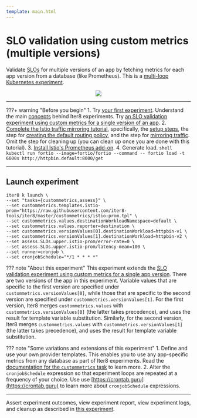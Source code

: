 ```yaml
---
template: main.html
---
```


# SLO validation using custom metrics (multiple versions)

Validate [SLOs](../../getting-started/concepts.md#service-level-objectives) for multiple versions of an app by fetching metrics for each app version from a database (like Prometheus). This is a [multi-loop](../../getting-started/concepts.md#iter8-experiment) [Kubernetes experiment](../../getting-started/concepts.md#kubernetes-experiments).

<p align='center'>
  <img alt-text="custom-metrics-two-or-more-versions" src="../images/two-or-more-versions.png" />
</p>

***

???+ warning "Before you begin"
    1. Try [your first experiment](../../getting-started/your-first-experiment.md). Understand the main [concepts](../../getting-started/concepts.md) behind Iter8 experiments. Try [an SLO validation experiment using custom metrics for a single version of an app](one-version.md).
    2. [Complete the Istio traffic mirroring tutorial](https://istio.io/latest/docs/tasks/traffic-management/mirroring/), specifically, the [setup steps](https://istio.io/latest/docs/tasks/traffic-management/mirroring/#before-you-begin), the step for [creating the default routing policy](https://istio.io/latest/docs/tasks/traffic-management/mirroring/#creating-a-default-routing-policy), and the step for [mirroring traffic](https://istio.io/latest/docs/tasks/traffic-management/mirroring/#mirroring-traffic-to-v2). Omit the step for cleaning up (you can clean up once you are done with this tutorial).
    3. [Install Istio's Prometheus add-on](https://istio.io/latest/docs/ops/integrations/prometheus/).
    4. Generate load.
    ```shell
    kubectl run fortio --image=fortio/fortio --command -- fortio load -t 6000s http://httpbin.default:8000/get
    ```
***

## Launch experiment

```shell
iter8 k launch \
--set "tasks={custommetrics,assess}" \
--set custommetrics.templates.istio-prom="https://raw.githubusercontent.com/iter8-tools/iter8/master/custommetrics/istio-prom.tpl" \
--set custommetrics.values.destinationWorkloadNamespace=default \
--set custommetrics.values.reporter=destination \
--set custommetrics.versionValues[0].destinationWorkload=httpbin-v1 \
--set custommetrics.versionValues[1].destinationWorkload=httpbin-v2 \
--set assess.SLOs.upper.istio-prom/error-rate=0 \
--set assess.SLOs.upper.istio-prom/latency-mean=100 \
--set runner=cronjob \
--set cronjobSchedule="*/1 * * * *"
```

??? note "About this experiment"
    This experiment extends the [SLO validation experiment using custom metrics for a single app version](one-version.md). There are two versions of the app in this experiment. Variable values that are specific to the first version are specified under `custommetrics.versionValues[0]`, while those that are specific to the second version are specified under `custommetrics.versionValues[1]`. For the first version, Iter8 merges `custommetrics.values` with `custommetrics.versionValues[0]` (the latter takes precedence), and uses the result for template variable substitution. Similarly, for the second version, Iter8 merges `custommetrics.values` with `custommetrics.versionValues[1]` (the latter takes precedence), and uses the result for template variable substitution.

??? note "Some variations and extensions of this experiment"
    1. Define and use your own provider templates. This enables you to use any app-specific metrics from any database as part of Iter8 experiments. Read the [documentation for the `custommetrics` task](../../user-guide/tasks/custommetrics.md) to learn more.
    2. Alter the `cronjobSchedule` expression so that experiment loops are repeated at a frequency of your choice. Use use [https://crontab.guru](https://crontab.guru) to learn more about `cronjobSchedule` expressions.

***

Assert experiment outcomes, view experiment report, view experiment logs, and cleanup as described in [this experiment](../../tutorials/custom-metrics/one-version.md).
    